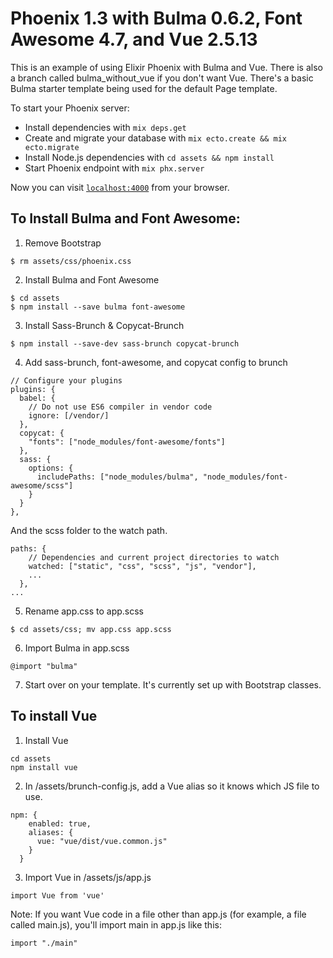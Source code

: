 # Phoenix 1.3 with Bulma 0.6.2, Font Awesome 4.7, and Vue 2.5.13

This is an example of using Elixir Phoenix with Bulma and Vue. There is also a branch called bulma_without_vue if you don't want Vue. There's a basic Bulma starter template being used for the default Page template.

To start your Phoenix server:

  * Install dependencies with `mix deps.get`
  * Create and migrate your database with `mix ecto.create && mix ecto.migrate`
  * Install Node.js dependencies with `cd assets && npm install`
  * Start Phoenix endpoint with `mix phx.server`

Now you can visit [`localhost:4000`](http://localhost:4000) from your browser.

## To Install Bulma and Font Awesome:

1. Remove Bootstrap 
```
$ rm assets/css/phoenix.css
```
2. Install Bulma and Font Awesome
```
$ cd assets
$ npm install --save bulma font-awesome
```
3. Install Sass-Brunch & Copycat-Brunch
```
$ npm install --save-dev sass-brunch copycat-brunch
```
4. Add sass-brunch, font-awesome, and copycat config to brunch
```
// Configure your plugins
plugins: {
  babel: {
    // Do not use ES6 compiler in vendor code
    ignore: [/vendor/]
  },
  copycat: {
    "fonts": ["node_modules/font-awesome/fonts"]
  },
  sass: {
    options: {
      includePaths: ["node_modules/bulma", "node_modules/font-awesome/scss"]
    }
  }
},
```
And the scss folder to the watch path.
```
paths: {
    // Dependencies and current project directories to watch
    watched: ["static", "css", "scss", "js", "vendor"],
    ...
  },
...
```
5. Rename app.css to app.scss
```
$ cd assets/css; mv app.css app.scss
```
6. Import Bulma in app.scss
```
@import "bulma"
```
7. Start over on your template. It's currently set up with Bootstrap classes.

## To install Vue
1. Install Vue
```
cd assets
npm install vue
```
2. In /assets/brunch-config.js, add a Vue alias so it knows which JS file to use.
```
npm: {
    enabled: true,
    aliases: {
      vue: "vue/dist/vue.common.js"
    }
  }
```
3. Import Vue in /assets/js/app.js
```
import Vue from 'vue'
```
Note: If you want Vue code in a file other than app.js (for example, a file called main.js), you'll import main in app.js like this:
```
import "./main"
```

